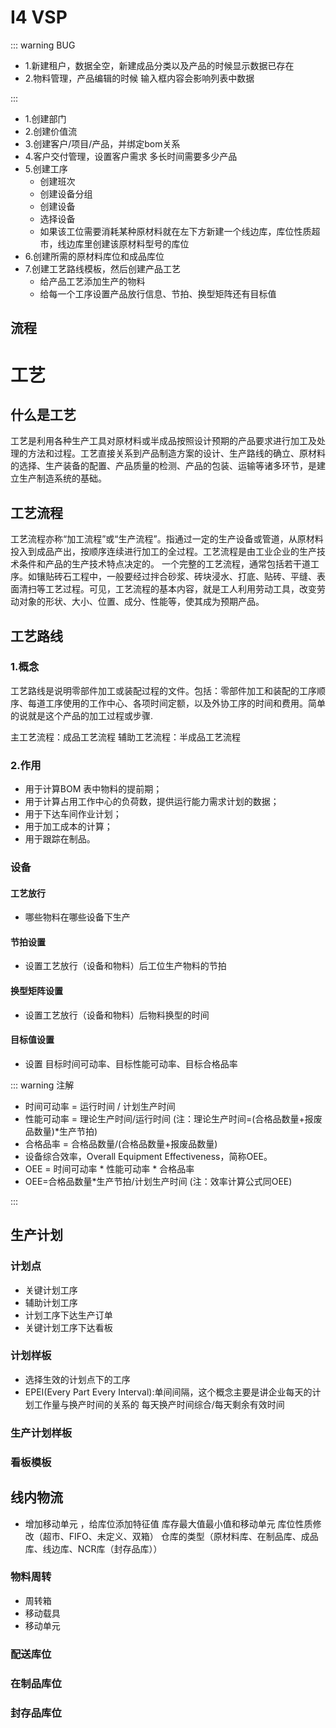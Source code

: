 # I4 VSP
::: warning BUG

- 1.新建租户，数据全空，新建成品分类以及产品的时候显示数据已存在
- 2.物料管理，产品编辑的时候 输入框内容会影响列表中数据

:::
- 1.创建部门
- 2.创建价值流
- 3.创建客户/项目/产品，并绑定bom关系
- 4.客户交付管理，设置客户需求 多长时间需要多少产品
- 5.创建工序
  - 创建班次
  - 创建设备分组
  - 创建设备
  - 选择设备
  - 如果该工位需要消耗某种原材料就在左下方新建一个线边库，库位性质超市，线边库里创建该原材料型号的库位
- 6.创建所需的原材料库位和成品库位
- 7.创建工艺路线模板，然后创建产品工艺
  - 给产品工艺添加生产的物料
  - 给每一个工序设置产品放行信息、节拍、换型矩阵还有目标值


## 流程



# 工艺

## 什么是工艺
工艺是利用各种生产工具对原材料或半成品按照设计预期的产品要求进行加工及处理的方法和过程。工艺直接关系到产品制造方案的设计、生产路线的确立、原材料的选择、生产装备的配置、产品质量的检测、产品的包装、运输等诸多环节，是建立生产制造系统的基础。

## 工艺流程
工艺流程亦称“加工流程”或“生产流程”。指通过一定的生产设备或管道，从原材料投入到成品产出，按顺序连续进行加工的全过程。工艺流程是由工业企业的生产技术条件和产品的生产技术特点决定的。
一个完整的工艺流程，通常包括若干道工序。如镶贴砖石工程中，一般要经过拌合砂浆、砖块浸水、打底、贴砖、平缝、表面清扫等工艺过程。可见，工艺流程的基本内容，就是工人利用劳动工具，改变劳动对象的形状、大小、位置、成分、性能等，使其成为预期产品。

## 工艺路线

### 1.概念
工艺路线是说明零部件加工或装配过程的文件。包括：零部件加工和装配的工序顺序、每道工序使用的工作中心、各项时间定额，以及外协工序的时间和费用。简单的说就是这个产品的加工过程或步骤.

主工艺流程：成品工艺流程
辅助工艺流程：半成品工艺流程

### 2.作用

- 用于计算BOM 表中物料的提前期；
- 用于计算占用工作中心的负荷数，提供运行能力需求计划的数据；
- 用于下达车间作业计划；
- 用于加工成本的计算；
- 用于跟踪在制品。

### 设备

#### 工艺放行
- 哪些物料在哪些设备下生产
#### 节拍设置
- 设置工艺放行（设备和物料）后工位生产物料的节拍

#### 换型矩阵设置
- 设置工艺放行（设备和物料）后物料换型的时间

#### 目标值设置
- 设置 目标时间可动率、目标性能可动率、目标合格品率


::: warning 注解
- 时间可动率 = 运行时间 / 计划生产时间
- 性能可动率 = 理论生产时间/运行时间 (注：理论生产时间=(合格品数量+报废品数量)*生产节拍)
- 合格品率 = 合格品数量/(合格品数量+报废品数量)
- 设备综合效率，Overall Equipment Effectiveness，简称OEE。
- OEE = 时间可动率 * 性能可动率 * 合格品率
- OEE=合格品数量*生产节拍/计划生产时间 (注：效率计算公式同OEE)

:::




## 生产计划

### 计划点

- 关键计划工序
- 辅助计划工序
- 计划工序下达生产订单
- 关键计划工序下达看板

### 计划样板

- 选择生效的计划点下的工序
- EPEI(Every Part Every Interval):单间间隔，这个概念主要是讲企业每天的计划工作量与换产时间的关系的 每天换产时间综合/每天剩余有效时间

### 生产计划样板

### 看板模板

## 线内物流

- 增加移动单元 ，给库位添加特征值 库存最大值最小值和移动单元 库位性质修改（超市、FIFO、未定义、双箱） 仓库的类型（原材料库、在制品库、成品库、线边库、NCR库（封存品库））
### 物料周转

- 周转箱
- 移动载具
- 移动单元

### 配送库位

### 在制品库位

### 封存品库位

